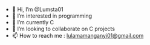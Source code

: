 - 👋 Hi, I’m @Lumsta01
- 👀 I’m interested in programming
- 🌱 I’m currently C
- 💞️ I’m looking to collaborate on C projects
- 📫 How to reach me : lulamamanganyi01@gmail.com

<!---
Lumsta01/Lumsta01 is a ✨ special ✨ repository because its `README.md` (this file) appears on your GitHub profile.
You can click the Preview link to take a look at your changes.
--->
